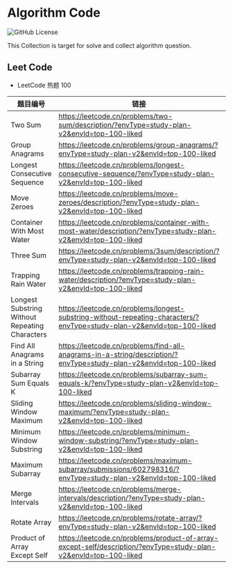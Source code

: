 # Algorithm Code

![GitHub License](https://img.shields.io/github/license/huangjunjie/algorithm_code)

This Collection is target for solve and collect algorithm question.

## Leet Code

- LeetCode 热题 100

| 题目编号                                           | 链接                                                                                                                     | 仓库                                                                | 
|------------------------------------------------|------------------------------------------------------------------------------------------------------------------------|-------------------------------------------------------------------|
| Two Sum                                        | https://leetcode.cn/problems/two-sum/description/?envType=study-plan-v2&envId=top-100-liked                            | src/main/java/leetcode/twoNum                                     |
| Group Anagrams                                 | https://leetcode.cn/problems/group-anagrams/?envType=study-plan-v2&envId=top-100-liked                                 | src/main/java/leetcode/groupAnagrams                              |
| Longest Consecutive Sequence                   | https://leetcode.cn/problems/longest-consecutive-sequence/?envType=study-plan-v2&envId=top-100-liked                   | src/main/java/leetcode/longestConsecutiveSequence                 |
| Move Zeroes                                    | https://leetcode.cn/problems/move-zeroes/description/?envType=study-plan-v2&envId=top-100-liked                        | src/main/java/leetcode/moveZeroes                                 |
| Container With Most Water                      | https://leetcode.cn/problems/container-with-most-water/description/?envType=study-plan-v2&envId=top-100-liked          | src/main/java/leetcode/containerWithMostWater                     |
| Three Sum                                      | https://leetcode.cn/problems/3sum/description/?envType=study-plan-v2&envId=top-100-liked                               | src/main/java/leetcode/threeSum                                   |
| Trapping Rain Water                            | https://leetcode.cn/problems/trapping-rain-water/description/?envType=study-plan-v2&envId=top-100-liked                | src/main/java/leetcode/trappingRainWater                          |
| Longest Substring Without Repeating Characters | https://leetcode.cn/problems/longest-substring-without-repeating-characters/?envType=study-plan-v2&envId=top-100-liked | src/main/java/leetcode/longestSubstringWithoutRepeatingCharacters |
| Find All Anagrams in a String                  | https://leetcode.cn/problems/find-all-anagrams-in-a-string/description/?envType=study-plan-v2&envId=top-100-liked      | src/main/java/leetcode/findAllAnagramsInAString                   |
| Subarray Sum Equals K                          | https://leetcode.cn/problems/subarray-sum-equals-k/?envType=study-plan-v2&envId=top-100-liked                          | src/main/java/leetcode/subarraySumEqualsK                         |
| Sliding Window Maximum                         | https://leetcode.cn/problems/sliding-window-maximum/?envType=study-plan-v2&envId=top-100-liked                         | src/main/java/leetcode/maxSlidingWindow                           |
| Minimum Window Substring                       | https://leetcode.cn/problems/minimum-window-substring/?envType=study-plan-v2&envId=top-100-liked                       | src/main/java/leetcode/minimumWindowSubstring                     |
| Maximum Subarray                               | https://leetcode.cn/problems/maximum-subarray/submissions/602798316/?envType=study-plan-v2&envId=top-100-liked         | src/main/java/leetcode/maximumSubarray                            |                           
| Merge Intervals                                | https://leetcode.cn/problems/merge-intervals/description/?envType=study-plan-v2&envId=top-100-liked                    | src/main/java/leetcode/mergeIntervals                             |
| Rotate Array                                   | https://leetcode.cn/problems/rotate-array/?envType=study-plan-v2&envId=top-100-liked                                   | src/main/java/leetcode/rotateArray                                |
| Product of Array Except Self                   | https://leetcode.cn/problems/product-of-array-except-self/description/?envType=study-plan-v2&envId=top-100-liked       | src/main/java/leetcode/productOfArrayExceptSelf                   |